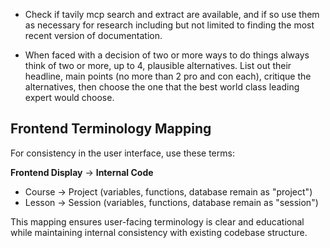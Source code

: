 - Check if tavily mcp search and extract are available, and if so use them as necessary for research including but not limited to finding the most recent version of documentation.

- When faced with a decision of two or more ways to do things always think of two or more, up to 4, plausible alternatives. List out their headline, main points (no more than 2 pro and con each), critique the alternatives, then choose the one that the best world class leading expert would choose.

## Frontend Terminology Mapping

For consistency in the user interface, use these terms:

**Frontend Display** → **Internal Code**
- Course → Project (variables, functions, database remain as "project")  
- Lesson → Session (variables, functions, database remain as "session")

This mapping ensures user-facing terminology is clear and educational while maintaining internal consistency with existing codebase structure.
